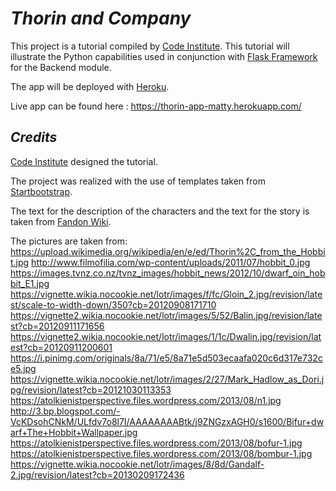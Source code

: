 # **_Thorin and Company_**

This project is a tutorial compiled by [Code Institute](https://codeinstitute.net/). This tutorial will illustrate the Python capabilities used in conjunction with [Flask Framework](https://flask.palletsprojects.com/en/1.1.x/) for the Backend module.

The app will be deployed with [Heroku](https://www.heroku.com/).

Live app can be found here : https://thorin-app-matty.herokuapp.com/

## **_Credits_**

[Code Institute](https://codeinstitute.net/) designed the tutorial.

The project was realized with the use of templates taken from [Startbootstrap](https://startbootstrap.com/).

The text for the description of the characters and the text for the story is taken from [Fandon Wiki](https://lotr.fandom.com/wiki/Thorin_and_Company).

The pictures are taken from:  
https://upload.wikimedia.org/wikipedia/en/e/ed/Thorin%2C_from_the_Hobbit.jpg 
http://www.filmofilia.com/wp-content/uploads/2011/07/hobbit_0.jpg  
https://images.tvnz.co.nz/tvnz_images/hobbit_news/2012/10/dwarf_oin_hobbit_E1.jpg  
https://vignette.wikia.nocookie.net/lotr/images/f/fc/Gloin_2.jpg/revision/latest/scale-to-width-down/350?cb=20120908171710  
https://vignette2.wikia.nocookie.net/lotr/images/5/52/Balin.jpg/revision/latest?cb=20120911171656  
https://vignette2.wikia.nocookie.net/lotr/images/1/1c/Dwalin.jpg/revision/latest?cb=20120911200601  
https://i.pinimg.com/originals/8a/71/e5/8a71e5d503ecaafa020c6d317e732ce5.jpg  
https://vignette.wikia.nocookie.net/lotr/images/2/27/Mark_Hadlow_as_Dori.jpg/revision/latest?cb=20121030113353  
https://atolkienistperspective.files.wordpress.com/2013/08/n1.jpg  
http://3.bp.blogspot.com/-VcKDsohCNkM/ULfdv7o8l7I/AAAAAAAABtk/j9ZNGzxAGH0/s1600/Bifur+dwarf+The+Hobbit+Wallpaper.jpg  
https://atolkienistperspective.files.wordpress.com/2013/08/bofur-1.jpg  
https://atolkienistperspective.files.wordpress.com/2013/08/bombur-1.jpg  
https://vignette.wikia.nocookie.net/lotr/images/8/8d/Gandalf-2.jpg/revision/latest?cb=20130209172436  


